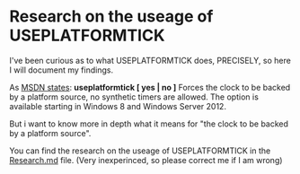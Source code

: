 # Research on the useage of USEPLATFORMTICK

I've been curious as to what USEPLATFORMTICK does, PRECISELY, so here I will document my findings.

As [MSDN states](https://learn.microsoft.com/en-us/windows-hardware/drivers/devtest/bcdedit--set):
**useplatformtick [ yes | no ]**
Forces the clock to be backed by a platform source, no synthetic timers are allowed. The option is available starting in Windows 8 and Windows Server 2012.

But i want to know more in depth what it means for "the clock to be backed by a platform source".

You can find the research on the useage of USEPLATFORMTICK in the [Research.md](Research.md) file. (Very inexperinced, so please correct me if I am wrong)